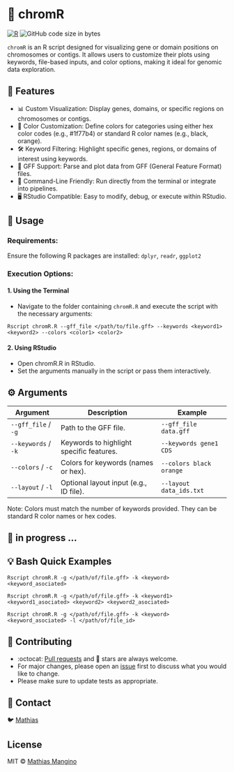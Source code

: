 # :honeybee: chromR

[![R](https://img.shields.io/badge/R-276DC3?style=for-the-badge&logo=R&logoColor=white&labelColor=101010)](https://www.r-project.org/about.html)
![GitHub code size in bytes](https://img.shields.io/github/languages/code-size/mathiashole/chromR?style=for-the-badge&labelColor=101010&color=white)

`chromR` is an R script designed for visualizing gene or domain positions on chromosomes or contigs. It allows users to customize their plots using keywords, file-based inputs, and color options, making it ideal for genomic data exploration.

## :book: Features

-  📊 Custom Visualization: Display genes, domains, or specific regions on chromosomes or contigs.
-  🎨 Color Customization: Define colors for categories using either hex color codes (e.g., #1f77b4) or standard R color names (e.g., black, orange).
-  🛠️ Keyword Filtering: Highlight specific genes, regions, or domains of interest using keywords.
-  📄 GFF Support: Parse and plot data from GFF (General Feature Format) files.
-  🚀 Command-Line Friendly: Run directly from the terminal or integrate into pipelines.
-  🖥️ RStudio Compatible: Easy to modify, debug, or execute within RStudio.

## :wrench: Usage

### Requirements:

Ensure the following R packages are installed: `dplyr`, `readr`, `ggplot2`

### Execution Options:

#### 1. Using the Terminal
-  Navigate to the folder containing `chromR.R` and execute the script with the necessary arguments:

```{bash, eval = FALSE}
Rscript chromR.R --gff_file </path/to/file.gff> --keywords <keyword1> <keyword2> --colors <color1> <color2>
```

#### 2. Using RStudio

-  Open chromR.R in RStudio.
-  Set the arguments manually in the script or pass them interactively.

## :gear: Arguments

| Argument            | Description                               | Example                     |
|---------------------|-------------------------------------------|-----------------------------|
| `--gff_file` / `-g` | Path to the GFF file.                    | `--gff_file data.gff`       |
| `--keywords` / `-k` | Keywords to highlight specific features. | `--keywords gene1 CDS`      |
| `--colors` / `-c`   | Colors for keywords (names or hex).      | `--colors black orange`     |
| `--layout` / `-l`   | Optional layout input (e.g., ID file).   | `--layout data_ids.txt`     |

Note: Colors must match the number of keywords provided. They can be standard R color names or hex codes.


## :hammer: in progress ...

## :bulb: Bash Quick Examples

```{bash, eval = FALSE}
Rscript chromR.R -g </path/of/file.gff> -k <keyword> <keyword_asociated>
```

```{bash, eval = FALSE}
Rscript chromR.R -g </path/of/file.gff> -k <keyword1> <keyword1_asociated> <keyword2> <keyword2_asociated>
```

```{bash, eval = FALSE}
Rscript chromR.R -g </path/of/file.gff> -k <keyword> <keyword_asociated> -l </path/of/file_id>
```

## :sparkling_heart: Contributing

- :octocat: [Pull requests](https://github.com/mathiashole/chromR/pulls) and :star2: stars are always welcome.
- For major changes, please open an [issue](https://github.com/mathiashole/chromR/issues) first to discuss what you would like to change.
- Please make sure to update tests as appropriate.

## :mega: Contact

:bird: [Mathias](https://twitter.com/joaquinmangino)

## License
MIT &copy; [Mathias Mangino](https://github.com/mathiashole)
